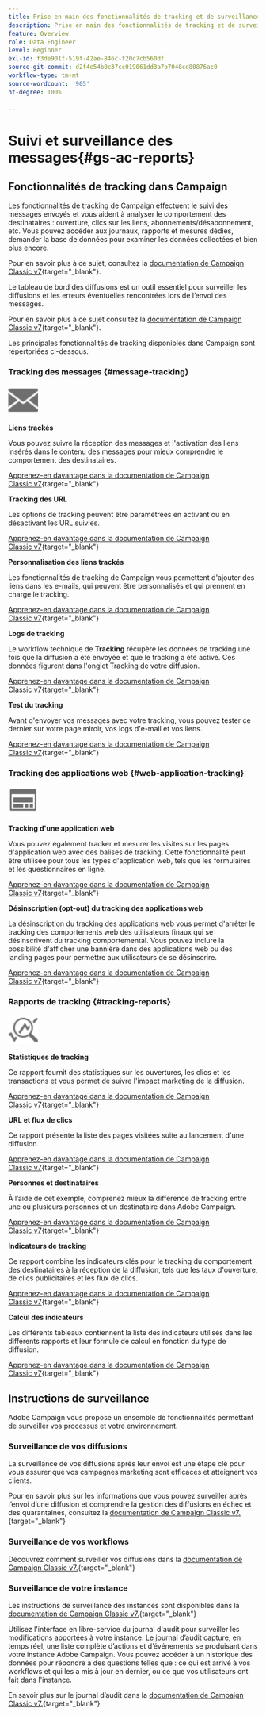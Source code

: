 ```yaml
---
title: Prise en main des fonctionnalités de tracking et de surveillance
description: Prise en main des fonctionnalités de tracking et de surveillance
feature: Overview
role: Data Engineer
level: Beginner
exl-id: f3de901f-519f-42ae-846c-f20c7cb560df
source-git-commit: d2f4e54b0c37cc019061dd3a7b7048cd80876ac0
workflow-type: tm+mt
source-wordcount: '905'
ht-degree: 100%

---
```


# Suivi et surveillance des messages{#gs-ac-reports}

## Fonctionnalités de tracking dans Campaign

Les fonctionnalités de tracking de Campaign effectuent le suivi des messages envoyés et vous aident à analyser le comportement des destinataires : ouverture, clics sur les liens, abonnements/désabonnement, etc. Vous pouvez accéder aux journaux, rapports et mesures dédiés, demander la base de données pour examiner les données collectées et bien plus encore.

Pour en savoir plus à ce sujet, consultez la [documentation de Campaign Classic v7](https://experienceleague.adobe.com/docs/campaign-classic/using/getting-started/profile-management/editing-a-profile.html?lang=fr#tracking-tab){target=&quot;_blank&quot;}.

Le tableau de bord des diffusions est un outil essentiel pour surveiller les diffusions et les erreurs éventuelles rencontrées lors de l’envoi des messages.

Pour en savoir plus à ce sujet consultez la [documentation de Campaign Classic v7](https://experienceleague.adobe.com/docs/campaign-classic/using/sending-messages/monitoring-deliveries/delivery-dashboard.html?lang=fr#sending-messages){target=&quot;_blank&quot;}.

Les principales fonctionnalités de tracking disponibles dans Campaign sont répertoriées ci-dessous.

### Tracking des messages {#message-tracking}

<img src="assets/do-not-localize/icon-message-tracking.svg" width="60px">

**Liens trackés**

Vous pouvez suivre la réception des messages et l&#39;activation des liens insérés dans le contenu des messages pour mieux comprendre le comportement des destinataires.

[Apprenez-en davantage dans la documentation de Campaign Classic v7](https://experienceleague.adobe.com/docs/campaign-classic/using/sending-messages/tracking-messages/how-to-configure-tracked-links.html?lang=fr#sending-messages){target=&quot;_blank&quot;}

**Tracking des URL**

Les options de tracking peuvent être paramétrées en activant ou en désactivant les URL suivies.

[Apprenez-en davantage dans la documentation de Campaign Classic v7](https://experienceleague.adobe.com/docs/campaign-classic/using/sending-messages/tracking-messages/personalizing-url-tracking.html?lang=fr#sending-messages){target=&quot;_blank&quot;}


**Personnalisation des liens trackés**

Les fonctionnalités de tracking de Campaign vous permettent d&#39;ajouter des liens dans les e-mails, qui peuvent être personnalisés et qui prennent en charge le tracking.

[Apprenez-en davantage dans la documentation de Campaign Classic v7](https://experienceleague.adobe.com/docs/campaign-classic/using/sending-messages/tracking-messages/tracking-personalized-links/tracking-personalized-links.html?lang=fr#sending-messages){target=&quot;_blank&quot;}

**Logs de tracking**

Le workflow technique de **Tracking** récupère les données de tracking une fois que la diffusion a été envoyée et que le tracking a été activé. Ces données figurent dans l&#39;onglet Tracking de votre diffusion.

[Apprenez-en davantage dans la documentation de Campaign Classic v7](https://experienceleague.adobe.com/docs/campaign-classic/using/sending-messages/tracking-messages/accessing-the-tracking-logs.html?lang=fr#sending-messages){target=&quot;_blank&quot;}

**Test du tracking**

Avant d&#39;envoyer vos messages avec votre tracking, vous pouvez tester ce dernier sur votre page miroir, vos logs d&#39;e-mail et vos liens.

[Apprenez-en davantage dans la documentation de Campaign Classic v7](https://experienceleague.adobe.com/docs/campaign-classic/using/sending-messages/tracking-messages/testing-tracking.html?lang=fr#sending-messages){target=&quot;_blank&quot;}

### Tracking des applications web {#web-application-tracking}

<img src="assets/do-not-localize/icon-web-app.svg" width="60px">

**Tracking d&#39;une application web**

Vous pouvez également tracker et mesurer les visites sur les pages d&#39;application web avec des balises de tracking. Cette fonctionnalité peut être utilisée pour tous les types d&#39;application web, tels que les formulaires et les questionnaires en ligne.

[Apprenez-en davantage dans la documentation de Campaign Classic v7](https://experienceleague.adobe.com/docs/campaign-classic/using/designing-content/web-applications/tracking-a-web-application.html?lang=fr#designing-content){target=&quot;_blank&quot;}

**Désinscription (opt-out) du tracking des applications web**

La désinscription du tracking des applications web vous permet d&#39;arrêter le tracking des comportements web des utilisateurs finaux qui se désinscrivent du tracking comportemental. Vous pouvez inclure la possibilité d&#39;afficher une bannière dans des applications web ou des landing pages pour permettre aux utilisateurs de se désinscrire.

[Apprenez-en davantage dans la documentation de Campaign Classic v7](https://experienceleague.adobe.com/docs/campaign-classic/using/designing-content/web-applications/web-application-tracking-opt-out.html?lang=fr#designing-content){target=&quot;_blank&quot;}

### Rapports de tracking {#tracking-reports}

<img src="assets/do-not-localize/icon_monitor.svg" width="60px">

**Statistiques de tracking**

Ce rapport fournit des statistiques sur les ouvertures, les clics et les transactions et vous permet de suivre l&#39;impact marketing de la diffusion.

[Apprenez-en davantage dans la documentation de Campaign Classic v7](https://experienceleague.adobe.com/docs/campaign-classic/using/sending-messages/tracking-messages/about-message-tracking.html?lang=fr#tracking-reports){target=&quot;_blank&quot;}

**URL et flux de clics**

Ce rapport présente la liste des pages visitées suite au lancement d&#39;une diffusion.

[Apprenez-en davantage dans la documentation de Campaign Classic v7](https://experienceleague.adobe.com/docs/campaign-classic/using/reporting/reports-on-deliveries/delivery-reports.html?lang=fr#urls-and-click-streams){target=&quot;_blank&quot;}

**Personnes et destinataires**

À l’aide de cet exemple, comprenez mieux la différence de tracking entre une ou plusieurs personnes et un destinataire dans Adobe Campaign.

[Apprenez-en davantage dans la documentation de Campaign Classic v7](https://experienceleague.adobe.com/docs/campaign-classic/using/reporting/reports-on-deliveries/person-people-recipients.html?lang=fr#reporting){target=&quot;_blank&quot;}

**Indicateurs de tracking**

Ce rapport combine les indicateurs clés pour le tracking du comportement des destinataires à la réception de la diffusion, tels que les taux d&#39;ouverture, de clics publicitaires et les flux de clics.

[Apprenez-en davantage dans la documentation de Campaign Classic v7](https://experienceleague.adobe.com/docs/campaign-classic/using/reporting/reports-on-deliveries/delivery-reports.html?lang=fr#reporting){target=&quot;_blank&quot;}

**Calcul des indicateurs**

Les différents tableaux contiennent la liste des indicateurs utilisés dans les différents rapports et leur formule de calcul en fonction du type de diffusion.

[Apprenez-en davantage dans la documentation de Campaign Classic v7](https://experienceleague.adobe.com/docs/campaign-classic/using/reporting/reports-on-deliveries/indicator-calculation.html?lang=fr#reporting){target=&quot;_blank&quot;}

## Instructions de surveillance

Adobe Campaign vous propose un ensemble de fonctionnalités permettant de surveiller vos processus et votre environnement.

### Surveillance de vos diffusions

La surveillance de vos diffusions après leur envoi est une étape clé pour vous assurer que vos campagnes marketing sont efficaces et atteignent vos clients.

Pour en savoir plus sur les informations que vous pouvez surveiller après l’envoi d’une diffusion et comprendre la gestion des diffusions en échec et des quarantaines, consultez la [documentation de Campaign Classic v7.](https://experienceleague.adobe.com/docs/campaign-classic/using/sending-messages/monitoring-deliveries/about-delivery-monitoring.html?lang=fr#sending-messages){target=&quot;_blank&quot;}

### Surveillance de vos workflows

Découvrez comment surveiller vos diffusions dans la [documentation de Campaign Classic v7.](https://experienceleague.adobe.com/docs/campaign-classic/using/automating-with-workflows/monitoring-workflows/monitoring-workflow-execution.html?lang=fr#automating-with-workflows){target=&quot;_blank&quot;}

### Surveillance de votre instance

Les instructions de surveillance des instances sont disponibles dans la [documentation de Campaign Classic v7.](https://experienceleague.adobe.com/docs/campaign-classic/using/monitoring-campaign-classic/introduction/monitoring-guidelines.html?lang=fr#monitoring-campaign-classic){target=&quot;_blank&quot;}

Utilisez l&#39;interface en libre-service du journal d&#39;audit pour surveiller les modifications apportées à votre instance. Le journal d’audit capture, en temps réel, une liste complète d’actions et d’événements se produisant dans votre instance Adobe Campaign. Vous pouvez accéder à un historique des données pour répondre à des questions telles que : ce qui est arrivé à vos workflows et qui les a mis à jour en dernier, ou ce que vos utilisateurs ont fait dans l&#39;instance.

En savoir plus sur le journal d’audit dans la [documentation de Campaign Classic v7.](https://experienceleague.adobe.com/docs/campaign-classic/using/monitoring-campaign-classic/production-procedures/audit-trail.html?lang=fr#accessing-audit-trail){target=&quot;_blank&quot;}
